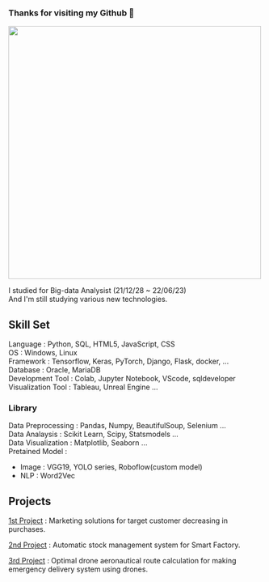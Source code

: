 ### Thanks for visiting my Github 👋

<img src = "https://user-images.githubusercontent.com/96767467/175222361-15131b04-89ab-4808-89f8-9cc1e9b51dc3.jpg" width = "500" height = "500"/>

I studied for Big-data Analysist (21/12/28 ~ 22/06/23)  
And I'm still studying various new technologies.

## Skill Set
Language : Python, SQL, HTML5, JavaScript, CSS  
OS : Windows, Linux  
Framework : Tensorflow, Keras, PyTorch, Django, Flask, docker,  ...  
Database : Oracle, MariaDB  
Development Tool : Colab, Jupyter Notebook, VScode, sqldeveloper  
Visualization Tool : Tableau, Unreal Engine ...  

### Library
Data Preprocessing : Pandas, Numpy, BeautifulSoup, Selenium ...  
Data Analaysis : Scikit Learn, Scipy, Statsmodels ...  
Data Visualization : Matplotlib, Seaborn ...  
Pretained Model : 
  - Image : VGG19, YOLO series, Roboflow(custom model)
  - NLP : Word2Vec  

## Projects

[1st Project](https://github.com/MiddleJo/Marketing_solutions_for_target_customer) : Marketing solutions for target customer decreasing in purchases.

[2nd Project](https://github.com/MiddleJo/Automatic_stock_management) : Automatic stock management system for Smart Factory.

[3rd Project](https://github.com/MiddleJo/SkyRoad_for_Drone) : Optimal drone aeronautical route calculation for making emergency delivery system using drones.
